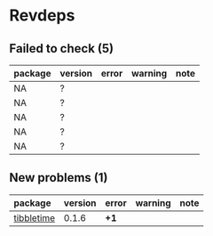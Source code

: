 # Revdeps

## Failed to check (5)

|package |version |error |warning |note |
|:-------|:-------|:-----|:-------|:----|
|NA      |?       |      |        |     |
|NA      |?       |      |        |     |
|NA      |?       |      |        |     |
|NA      |?       |      |        |     |
|NA      |?       |      |        |     |

## New problems (1)

|package    |version |error  |warning |note |
|:----------|:-------|:------|:-------|:----|
|[tibbletime](problems.md#tibbletime)|0.1.6   |__+1__ |        |     |

